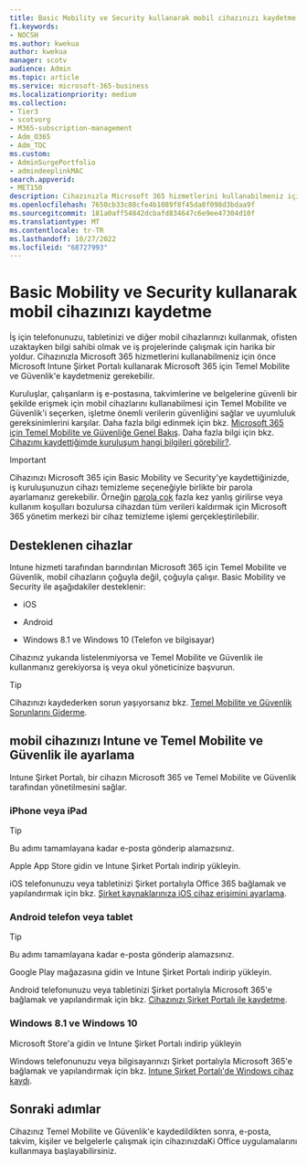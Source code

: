 ```yaml
---
title: Basic Mobility ve Security kullanarak mobil cihazınızı kaydetme
f1.keywords:
- NOCSH
ms.author: kwekua
author: kwekua
manager: scotv
audience: Admin
ms.topic: article
ms.service: microsoft-365-business
ms.localizationpriority: medium
ms.collection:
- Tier3
- scotvorg
- M365-subscription-management
- Adm_O365
- Adm_TOC
ms.custom:
- AdminSurgePortfolio
- admindeeplinkMAC
search.appverid:
- MET150
description: Cihazınızla Microsoft 365 hizmetlerini kullanabilmeniz için önce microsoft 365 için Temel Mobilite ve Güvenlik'e kaydetmeniz gerekebilir.
ms.openlocfilehash: 7650cb33c88cfe4b1089f8f45da0f098d3bdaa9f
ms.sourcegitcommit: 181a0aff54842dcbafd834647c6e9ee47304d10f
ms.translationtype: MT
ms.contentlocale: tr-TR
ms.lasthandoff: 10/27/2022
ms.locfileid: "68727993"
---
```

# <a name="enroll-your-mobile-device-using-basic-mobility-and-security"></a>Basic Mobility ve Security kullanarak mobil cihazınızı kaydetme

İş için telefonunuzu, tabletinizi ve diğer mobil cihazlarınızı kullanmak, ofisten uzaktayken bilgi sahibi olmak ve iş projelerinde çalışmak için harika bir yoldur. Cihazınızla Microsoft 365 hizmetlerini kullanabilmeniz için önce Microsoft Intune Şirket Portalı kullanarak Microsoft 365 için Temel Mobilite ve Güvenlik'e kaydetmeniz gerekebilir.

Kuruluşlar, çalışanların iş e-postasına, takvimlerine ve belgelerine güvenli bir şekilde erişmek için mobil cihazlarını kullanabilmesi için Temel Mobilite ve Güvenlik'i seçerken, işletme önemli verilerin güvenliğini sağlar ve uyumluluk gereksinimlerini karşılar. Daha fazla bilgi edinmek için bkz. [Microsoft 365 için Temel Mobilite ve Güvenliğe Genel Bakış](overview.md). Daha fazla bilgi için bkz. [Cihazımı kaydettiğimde kuruluşum hangi bilgileri görebilir?](/intune-user-help/what-info-can-your-company-see-when-you-enroll-your-device-in-intune).

> [!IMPORTANT]
> Cihazınızı Microsoft 365 için Basic Mobility ve Security'ye kaydettiğinizde, iş kuruluşunuzun cihazı temizleme seçeneğiyle birlikte bir parola ayarlamanız gerekebilir. Örneğin <a href="https://go.microsoft.com/fwlink/p/?linkid=2024339" target="_blank">parola çok</a> fazla kez yanlış girilirse veya kullanım koşulları bozulursa cihazdan tüm verileri kaldırmak için Microsoft 365 yönetim merkezi bir cihaz temizleme işlemi gerçekleştirilebilir.

## <a name="supported-devices"></a>Desteklenen cihazlar

Intune hizmeti tarafından barındırılan Microsoft 365 için Temel Mobilite ve Güvenlik, mobil cihazların çoğuyla değil, çoğuyla çalışır. Basic Mobility ve Security ile aşağıdakiler desteklenir:

- iOS

- Android

- Windows 8.1 ve Windows 10 (Telefon ve bilgisayar)

Cihazınız yukarıda listelenmiyorsa ve Temel Mobilite ve Güvenlik ile kullanmanız gerekiyorsa iş veya okul yöneticinize başvurun.

> [!TIP]
> Cihazınızı kaydederken sorun yaşıyorsanız bkz. [Temel Mobilite ve Güvenlik Sorunlarını Giderme](frequently-asked-questions.yml).

## <a name="set-up-your-mobile-device-with-intune-and-basic-mobility-and-security"></a>mobil cihazınızı Intune ve Temel Mobilite ve Güvenlik ile ayarlama

Intune Şirket Portalı, bir cihazın Microsoft 365 ve Temel Mobilite ve Güvenlik tarafından yönetilmesini sağlar.

### <a name="iphone-or-ipad"></a>iPhone veya iPad

> [!TIP]
> Bu adımı tamamlayana kadar e-posta gönderip alamazsınız.

Apple App Store gidin ve Intune Şirket Portalı indirip yükleyin.

iOS telefonunuzu veya tabletinizi Şirket portalıyla Office 365 bağlamak ve yapılandırmak için bkz. [Şirket kaynaklarınıza iOS cihaz erişimini ayarlama](/mem/intune/user-help/enroll-your-device-in-intune-ios).

### <a name="android-phone-or-tablet"></a>Android telefon veya tablet

> [!TIP]
> Bu adımı tamamlayana kadar e-posta gönderip alamazsınız.

Google Play mağazasına gidin ve Intune Şirket Portalı indirip yükleyin.

Android telefonunuzu veya tabletinizi Şirket portalıyla Microsoft 365'e bağlamak ve yapılandırmak için bkz. [Cihazınızı Şirket Portalı ile kaydetme](/mem/intune/user-help/enroll-device-android-company-portal).

### <a name="windows-81-and-windows-10"></a>Windows 8.1 ve Windows 10

Microsoft Store'a gidin ve Intune Şirket Portalı indirip yükleyin

Windows telefonunuzu veya bilgisayarınızı Şirket portalıyla Microsoft 365'e bağlamak ve yapılandırmak için bkz. [Intune Şirket Portalı'de Windows cihaz kaydı](/intune-user-help/windows-enrollment-company-portal).

## <a name="next-steps"></a>Sonraki adımlar

Cihazınız Temel Mobilite ve Güvenlik'e kaydedildikten sonra, e-posta, takvim, kişiler ve belgelerle çalışmak için cihazınızdaKi Office uygulamalarını kullanmaya başlayabilirsiniz.